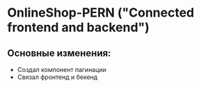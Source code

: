 # OnlineShop-PERN ("Connected frontend and backend")

## Основные изменения:
* Создал компонент пагинации 
* Связал фронтенд и бекенд